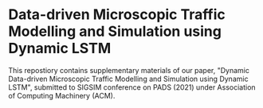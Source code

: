 # Data-driven Microscopic Traffic Modelling and Simulation using Dynamic LSTM
This repostiory contains supplementary materials of our paper, "Dynamic Data-driven Microscopic Traffic Modelling and Simulation using Dynamic LSTM", submitted to SIGSIM conference on PADS (2021) under Association of Computing Machinery (ACM).
